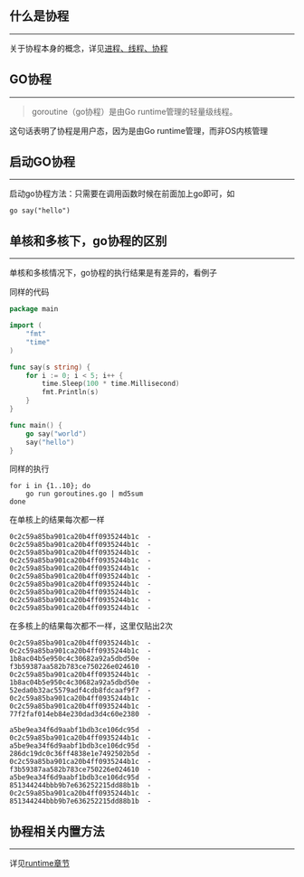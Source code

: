 ## **什么是协程**

---

关于协程本身的概念，详见[进程、线程、协程](./../../other/concurrent/#_5)

## **GO协程**

---

> goroutine（go协程）是由Go runtime管理的轻量级线程。

这句话表明了协程是用户态，因为是由Go runtime管理，而非OS内核管理

## **启动GO协程**

---

启动go协程方法：只需要在调用函数时候在前面加上go即可，如

```text
go say("hello")
```

## **单核和多核下，go协程的区别**

---

单核和多核情况下，go协程的执行结果是有差异的，看例子

同样的代码

```go
package main

import (
	"fmt"
	"time"
)

func say(s string) {
	for i := 0; i < 5; i++ {
		time.Sleep(100 * time.Millisecond)
		fmt.Println(s)
	}
}

func main() {
	go say("world")
	say("hello")
}
```

同样的执行

```text
for i in {1..10}; do
    go run goroutines.go | md5sum
done
```

在单核上的结果每次都一样

```text
0c2c59a85ba901ca20b4ff0935244b1c  -
0c2c59a85ba901ca20b4ff0935244b1c  -
0c2c59a85ba901ca20b4ff0935244b1c  -
0c2c59a85ba901ca20b4ff0935244b1c  -
0c2c59a85ba901ca20b4ff0935244b1c  -
0c2c59a85ba901ca20b4ff0935244b1c  -
0c2c59a85ba901ca20b4ff0935244b1c  -
0c2c59a85ba901ca20b4ff0935244b1c  -
0c2c59a85ba901ca20b4ff0935244b1c  -
0c2c59a85ba901ca20b4ff0935244b1c  -
```

在多核上的结果每次都不一样，这里仅贴出2次

```text
0c2c59a85ba901ca20b4ff0935244b1c  -
0c2c59a85ba901ca20b4ff0935244b1c  -
1b8ac04b5e950c4c30682a92a5dbd50e  -
f3b59387aa582b783ce750226e024610  -
0c2c59a85ba901ca20b4ff0935244b1c  -
1b8ac04b5e950c4c30682a92a5dbd50e  -
52eda0b32ac5579adf4cdb8fdcaaf9f7  -
0c2c59a85ba901ca20b4ff0935244b1c  -
0c2c59a85ba901ca20b4ff0935244b1c  -
77f2faf014eb84e230dad3d4c60e2380  -
```

```text
a5be9ea34f6d9aabf1bdb3ce106dc95d  -
0c2c59a85ba901ca20b4ff0935244b1c  -
a5be9ea34f6d9aabf1bdb3ce106dc95d  -
286dc19dc0c36ff4838e1e7492502b5d  -
0c2c59a85ba901ca20b4ff0935244b1c  -
f3b59387aa582b783ce750226e024610  -
a5be9ea34f6d9aabf1bdb3ce106dc95d  -
851344244bbb9b7e636252215dd88b1b  -
0c2c59a85ba901ca20b4ff0935244b1c  -
851344244bbb9b7e636252215dd88b1b  -
```

## **协程相关内置方法**

---

详见[runtime章节](./../../other/runtime/#_3)

